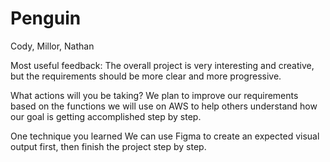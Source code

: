 # Penguin
Cody, Millor, Nathan

Most useful feedback:
The overall project is very interesting and creative, but the requirements should be more clear and more progressive.

What actions will you be taking?
We plan to improve our requirements based on the functions we will use on AWS to help others understand how our goal is getting accomplished step by step.

One technique you learned
We can use Figma to create an expected visual output first, then finish the project step by step.
